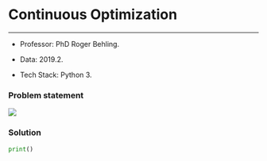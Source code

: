 # Continuous Optimization
---

 + Professor:  PhD Roger Behling.

 + Data: 2019.2.

 + Tech Stack: Python 3. 

     

### Problem statement

![](https://github.com/pdelfino/stochastic-process/blob/master/enunciado.jpg)

### Solution

```python
print()
```



